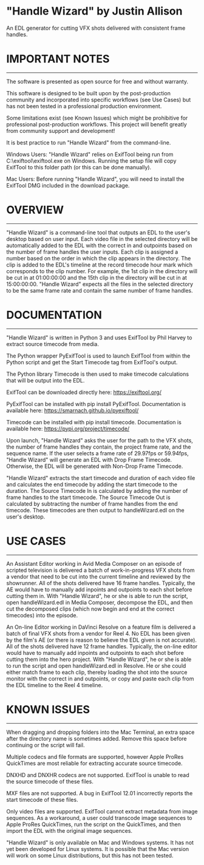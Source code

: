 # "Handle Wizard" by Justin Allison 
An EDL generator for cutting VFX shots delivered with consistent frame handles.

# IMPORTANT NOTES
______________________________________________________________________

The software is presented as open source for free and without warranty.

This software is designed to be built upon by the post-production community and incorporated into specific workflows (see Use Cases) but has not been tested in a professional production environment.

Some limitations exist (see Known Issues) which might be prohibitive for professional post-production workflows. This project will benefit greatly from community support and development! 

It is best practice to run "Handle Wizard" from the command-line.

Windows Users: "Handle Wizard" relies on ExifTool being run from C:\exiftool\exiftool.exe on Windows. Running the setup file will copy ExifTool to this folder path (or this can be done manually).

Mac Users: Before running "Handle Wizard", you will need to install the ExifTool DMG included in the download package.


# OVERVIEW
____________________________________________________________

"Handle Wizard" is a command-line tool that outputs an EDL to the user's desktop based on user input. Each video file in the selected directory will be automatically added to the EDL with the correct in and outpoints based on the number of frame handles the user inputs. Each clip is assigned a number based on the order in which the clip appears in the directory. The clip is added to the EDL's timeline at the record timecode hour mark which corresponds to the clip number. For example, the 1st clip in the directory will be cut in at 01:00:00:00 and the 15th clip in the directory will be cut in at 15:00:00:00. "Handle Wizard" expects all the files in the selected directory to be the same frame rate and contain the same number of frame handles.


# DOCUMENTATION
____________________________________________________________

"Handle Wizard" is written in Python 3 and uses ExifTool by Phil Harvey to extract source timecode from media.

The Python wrapper PyExifTool is used to launch ExifTool from within the Python script and get the Start Timecode tag from ExifTool's output.

The Python library Timecode is then used to make timecode calculations that will be output into the EDL.

ExifTool can be downloaded directly here: https://exiftool.org/ 

PyExifTool can be installed with pip install PyExifTool. Documentation is available here: https://smarnach.github.io/pyexiftool/ 

Timecode can be installed with pip install timecode. Documentation is available here: https://pypi.org/project/timecode/ 

Upon launch, "Handle Wizard" asks the user for the path to the VFX shots, the number of frame handles they contain, the project frame rate, and the sequence name.
If the user selects a frame rate of 29.97fps or 59.94fps, "Handle Wizard" will generate an EDL with Drop Frame Timecode. Otherwise, the EDL will be generated with Non-Drop Frame Timecode.

"Handle Wizard" extracts the start timecode and duration of each video file and calculates the end timecode by adding the start timecode to the duration. The Source Timecode In is calculated by adding the number of frame handles to the start timecode. The Source Timecode Out is calculated by subtracting the number of frame handles from the end timecode. These timecodes are then output to handleWizard.edl on the user's desktop.


# USE CASES
____________________________________________________________

An Assistant Editor working in Avid Media Composer on an episode of scripted television is delivered a batch of work-in-progress VFX shots from a vendor that need to be cut into the current timeline and reviewed by the showrunner. All of the shots delivered have 16 frame handles. Typically, the AE would have to manually add inpoints and outpoints to each shot before cutting them in. With "Handle Wizard", he or she is able to run the script, open handleWizard.edl in Media Composer, decompose the EDL, and then cut the decomposed clips (which now begin and end at the correct timecodes) into the episode.

An On-line Editor working in DaVinci Resolve on a feature film is delivered a batch of final VFX shots from a vendor for Reel 4. No EDL has been given by the film's AE (or there is reason to believe the EDL given is not accurate). All of the shots delivered have 12 frame handles. Typically, the on-line editor would have to manually add inpoints and outpoints to each shot before cutting them into the hero project. With "Handle Wizard", he or she is able to run the script and open handleWizard.edl in Resolve. He or she could either match frame to each clip, thereby loading the shot into the source monitor with the correct in and outpoints, or copy and paste each clip from the EDL timeline to the Reel 4 timeline.


# KNOWN ISSUES
____________________________________________________________

When dragging and dropping folders into the Mac Terminal, an extra space after the directory name is sometimes added. Remove this space before continuing or the script will fail.

Multiple codecs and file formats are supported, however Apple ProRes QuickTimes are most reliable for extracting accurate source timecode.

DNXHD and DNXHR codecs are not supported. ExifTool is unable to read the source timecode of these files.

MXF files are not supported. A bug in ExifTool 12.01 incorrectly reports the start timecode of these files.

Only video files are supported. ExifTool cannot extract metadata from image sequences. As a workaround, a user could transcode image sequences to Apple ProRes QuickTimes, run the script on the QuickTimes, and then import the EDL with the original image sequences.

"Handle Wizard" is only available on Mac and Windows systems. It has not yet been developed for Linux systems. It is possible that the Mac version will work on some Linux distributions, but this has not been tested.



